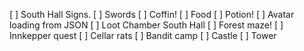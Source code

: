 [ ] South Hall Signs.
[ ] Swords
[ ] Coffin!
[ ] Food
[ ] Potion!
[ ] Avatar loading from JSON
[ ] Loot Chamber South Hall
[ ] Forest maze!
[ ] Innkepper quest
[ ] Cellar rats
[ ] Bandit camp
[ ] Castle
[ ] Tower


